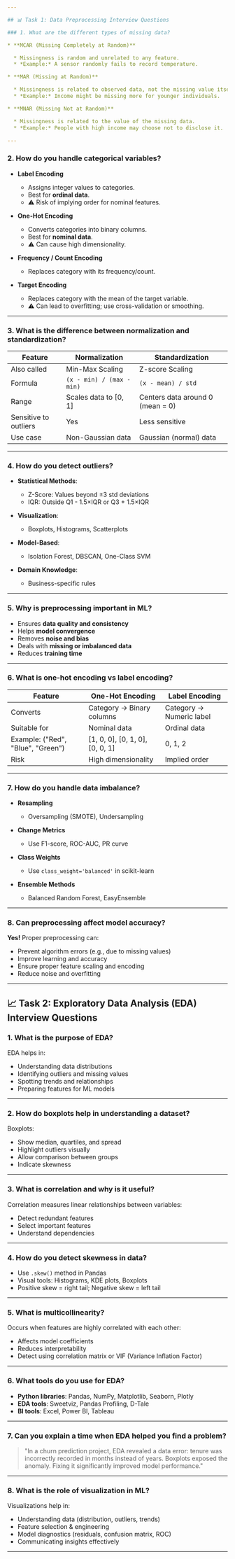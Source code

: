 ```yaml
---

## 📊 Task 1: Data Preprocessing Interview Questions

### 1. What are the different types of missing data?

* **MCAR (Missing Completely at Random)**

  * Missingness is random and unrelated to any feature.
  * *Example:* A sensor randomly fails to record temperature.

* **MAR (Missing at Random)**

  * Missingness is related to observed data, not the missing value itself.
  * *Example:* Income might be missing more for younger individuals.

* **MNAR (Missing Not at Random)**

  * Missingness is related to the value of the missing data.
  * *Example:* People with high income may choose not to disclose it.

---
```


### 2. How do you handle categorical variables?

* **Label Encoding**

  * Assigns integer values to categories.
  * Best for **ordinal data**.
  * ⚠️ Risk of implying order for nominal features.

* **One-Hot Encoding**

  * Converts categories into binary columns.
  * Best for **nominal data**.
  * ⚠️ Can cause high dimensionality.

* **Frequency / Count Encoding**

  * Replaces category with its frequency/count.

* **Target Encoding**

  * Replaces category with the mean of the target variable.
  * ⚠️ Can lead to overfitting; use cross-validation or smoothing.

---

### 3. What is the difference between normalization and standardization?

| Feature               | Normalization             | Standardization                  |
| --------------------- | ------------------------- | -------------------------------- |
| Also called           | Min-Max Scaling           | Z-score Scaling                  |
| Formula               | `(x - min) / (max - min)` | `(x - mean) / std`               |
| Range                 | Scales data to \[0, 1]    | Centers data around 0 (mean = 0) |
| Sensitive to outliers | Yes                       | Less sensitive                   |
| Use case              | Non-Gaussian data         | Gaussian (normal) data           |

---

### 4. How do you detect outliers?

* **Statistical Methods**:

  * Z-Score: Values beyond ±3 std deviations
  * IQR: Outside Q1 - 1.5×IQR or Q3 + 1.5×IQR

* **Visualization**:

  * Boxplots, Histograms, Scatterplots

* **Model-Based**:

  * Isolation Forest, DBSCAN, One-Class SVM

* **Domain Knowledge**:

  * Business-specific rules

---

### 5. Why is preprocessing important in ML?

* Ensures **data quality and consistency**
* Helps **model convergence**
* Removes **noise and bias**
* Deals with **missing or imbalanced data**
* Reduces **training time**

---

### 6. What is one-hot encoding vs label encoding?

| Feature                           | One-Hot Encoding                   | Label Encoding           |
| --------------------------------- | ---------------------------------- | ------------------------ |
| Converts                          | Category → Binary columns          | Category → Numeric label |
| Suitable for                      | Nominal data                       | Ordinal data             |
| Example: ("Red", "Blue", "Green") | \[1, 0, 0], \[0, 1, 0], \[0, 0, 1] | 0, 1, 2                  |
| Risk                              | High dimensionality                | Implied order            |

---

### 7. How do you handle data imbalance?

* **Resampling**

  * Oversampling (SMOTE), Undersampling

* **Change Metrics**

  * Use F1-score, ROC-AUC, PR curve

* **Class Weights**

  * Use `class_weight='balanced'` in scikit-learn

* **Ensemble Methods**

  * Balanced Random Forest, EasyEnsemble

---

### 8. Can preprocessing affect model accuracy?

**Yes!**
Proper preprocessing can:

* Prevent algorithm errors (e.g., due to missing values)
* Improve learning and accuracy
* Ensure proper feature scaling and encoding
* Reduce noise and overfitting

---

## 📈 Task 2: Exploratory Data Analysis (EDA) Interview Questions

### 1. What is the purpose of EDA?

EDA helps in:

* Understanding data distributions
* Identifying outliers and missing values
* Spotting trends and relationships
* Preparing features for ML models

---

### 2. How do boxplots help in understanding a dataset?

Boxplots:

* Show median, quartiles, and spread
* Highlight outliers visually
* Allow comparison between groups
* Indicate skewness

---

### 3. What is correlation and why is it useful?

Correlation measures linear relationships between variables:

* Detect redundant features
* Select important features
* Understand dependencies

---

### 4. How do you detect skewness in data?

* Use `.skew()` method in Pandas
* Visual tools: Histograms, KDE plots, Boxplots
* Positive skew = right tail; Negative skew = left tail

---

### 5. What is multicollinearity?

Occurs when features are highly correlated with each other:

* Affects model coefficients
* Reduces interpretability
* Detect using correlation matrix or VIF (Variance Inflation Factor)

---

### 6. What tools do you use for EDA?

* **Python libraries**: Pandas, NumPy, Matplotlib, Seaborn, Plotly
* **EDA tools**: Sweetviz, Pandas Profiling, D-Tale
* **BI tools**: Excel, Power BI, Tableau

---

### 7. Can you explain a time when EDA helped you find a problem?

> "In a churn prediction project, EDA revealed a data error: tenure was incorrectly recorded in months instead of years. Boxplots exposed the anomaly. Fixing it significantly improved model performance."

---

### 8. What is the role of visualization in ML?

Visualizations help in:

* Understanding data (distribution, outliers, trends)
* Feature selection & engineering
* Model diagnostics (residuals, confusion matrix, ROC)
* Communicating insights effectively

---
